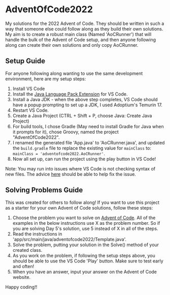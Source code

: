 # AdventOfCode2022

My solutions for the 2022 Advent of Code. They should be written in such a way that someone else could follow along as they build their own solutions. My aim is to create a robust main class (Named 'AoCRunner') that will handle the bulk of the Advent of Code setup, and then anyone following along can create their own solutions and only copy AoCRunner.

## Setup Guide

For anyone following along wanting to use the same development environment, here are my setup steps:

1. Install VS Code
1. Install the [Java Language Pack Extension](vscode:extension/vscjava.vscode-java-pack) for VS Code.
1. Install a Java JDK - when the above step completes, VS Code should have a popup prompting to set up a JDK, I used Adoptium's Temurin 17.
1. Restart VS Code.
1. Create a Java Project (CTRL + Shift + P, choose Java: Create Java Project)
1. For build tools, I chose Gradle (May need to install Gradle for Java when it prompts for it), chose Groovy, named the project "AdventOfCode2022".
1. I renamed the generated file 'App.java' to 'AoCRunner.java', and updated the `build.gradle` file to replace the existing value for `mainClass` to: `mainClass = 'adventofcode2022.AoCRunner'`.
1. Now all set up, can run the project using the play button in VS Code!

Note: You may run into issues where VS Code is not checking syntax of new files. The advice [here](https://stackoverflow.com/a/64689498) should be able to help fix the issue.

## Solving Problems Guide

This was created for others to follow along!
If you want to use this project as a starter for your own Advent of Code solutions, follow these steps:
1. Choose the problem you want to solve on [Advent of Code](https://adventofcode.com/2022/).
   All of the examples in the below instructions use X as the problem number. So if you are solving
   Day 5's solution, use 5 instead of X in all of the steps.
1. Read the instructions in 'app/src/main/java/adventofcode2022/Template.java'.
1. Solve the problem, putting your solution in the Solve() method of your created class.
1. As you work on the problem, if following the setup steps above, you should be able to use
   the VS Code 'Play' button. Make sure to test early and often!
1. When you have an answer, input your answer on the Advent of Code website.

Happy coding!!